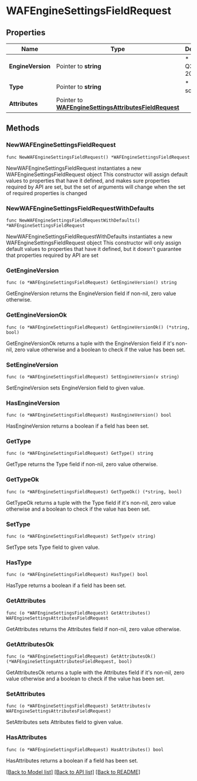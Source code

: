 # WAFEngineSettingsFieldRequest

## Properties

Name | Type | Description | Notes
------------ | ------------- | ------------- | -------------
**EngineVersion** | Pointer to **string** | * &#x60;2021-Q3&#x60; - 2021-Q3 | [optional] 
**Type** | Pointer to **string** | * &#x60;score&#x60; - score | [optional] 
**Attributes** | Pointer to [**WAFEngineSettingsAttributesFieldRequest**](WAFEngineSettingsAttributesFieldRequest.md) |  | [optional] 

## Methods

### NewWAFEngineSettingsFieldRequest

`func NewWAFEngineSettingsFieldRequest() *WAFEngineSettingsFieldRequest`

NewWAFEngineSettingsFieldRequest instantiates a new WAFEngineSettingsFieldRequest object
This constructor will assign default values to properties that have it defined,
and makes sure properties required by API are set, but the set of arguments
will change when the set of required properties is changed

### NewWAFEngineSettingsFieldRequestWithDefaults

`func NewWAFEngineSettingsFieldRequestWithDefaults() *WAFEngineSettingsFieldRequest`

NewWAFEngineSettingsFieldRequestWithDefaults instantiates a new WAFEngineSettingsFieldRequest object
This constructor will only assign default values to properties that have it defined,
but it doesn't guarantee that properties required by API are set

### GetEngineVersion

`func (o *WAFEngineSettingsFieldRequest) GetEngineVersion() string`

GetEngineVersion returns the EngineVersion field if non-nil, zero value otherwise.

### GetEngineVersionOk

`func (o *WAFEngineSettingsFieldRequest) GetEngineVersionOk() (*string, bool)`

GetEngineVersionOk returns a tuple with the EngineVersion field if it's non-nil, zero value otherwise
and a boolean to check if the value has been set.

### SetEngineVersion

`func (o *WAFEngineSettingsFieldRequest) SetEngineVersion(v string)`

SetEngineVersion sets EngineVersion field to given value.

### HasEngineVersion

`func (o *WAFEngineSettingsFieldRequest) HasEngineVersion() bool`

HasEngineVersion returns a boolean if a field has been set.

### GetType

`func (o *WAFEngineSettingsFieldRequest) GetType() string`

GetType returns the Type field if non-nil, zero value otherwise.

### GetTypeOk

`func (o *WAFEngineSettingsFieldRequest) GetTypeOk() (*string, bool)`

GetTypeOk returns a tuple with the Type field if it's non-nil, zero value otherwise
and a boolean to check if the value has been set.

### SetType

`func (o *WAFEngineSettingsFieldRequest) SetType(v string)`

SetType sets Type field to given value.

### HasType

`func (o *WAFEngineSettingsFieldRequest) HasType() bool`

HasType returns a boolean if a field has been set.

### GetAttributes

`func (o *WAFEngineSettingsFieldRequest) GetAttributes() WAFEngineSettingsAttributesFieldRequest`

GetAttributes returns the Attributes field if non-nil, zero value otherwise.

### GetAttributesOk

`func (o *WAFEngineSettingsFieldRequest) GetAttributesOk() (*WAFEngineSettingsAttributesFieldRequest, bool)`

GetAttributesOk returns a tuple with the Attributes field if it's non-nil, zero value otherwise
and a boolean to check if the value has been set.

### SetAttributes

`func (o *WAFEngineSettingsFieldRequest) SetAttributes(v WAFEngineSettingsAttributesFieldRequest)`

SetAttributes sets Attributes field to given value.

### HasAttributes

`func (o *WAFEngineSettingsFieldRequest) HasAttributes() bool`

HasAttributes returns a boolean if a field has been set.


[[Back to Model list]](../README.md#documentation-for-models) [[Back to API list]](../README.md#documentation-for-api-endpoints) [[Back to README]](../README.md)


